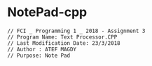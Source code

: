 # NotePad-cpp

    // FCI _ Programming 1 _ 2018 - Assignment 3
    // Program Name: Text Processor.CPP
    // Last Modification Date: 23/3/2018
    // Author : ATEF MAGDY
    // Purpose: Note Pad

